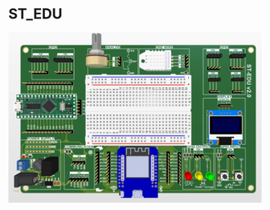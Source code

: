 # ST_EDU

![Alt text](https://github.com/summation2009/ST_EDU/blob/main/library/messageImage_1655959692609.jpeg?raw=true "Wiring digram")
